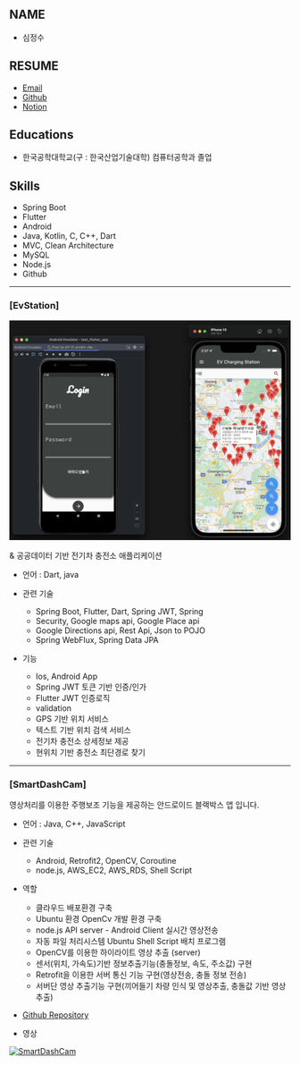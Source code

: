 ## NAME
- 심정수



## RESUME
- [Email](mailto:simking95@google.com)
- [Github](https://github.com/simjeongsoo)
- [Notion](https://chrome-expansion-872.notion.site/a087054d35ee9460391cf331f91447891)


## **Educations**

- 한국공학대학교(구 : 한국산업기술대학) 컴퓨터공학과 졸업


## **Skills**

- Spring Boot
- Flutter
- Android
- Java, Kotlin, C, C++, Dart
- MVC, Clean Architecture
- MySQL
- Node.js
- Github

--------------------

### [EvStation]

<img width="634" alt="springflutterapp" src="https://github.com/simjeongsoo/Resume/blob/master/images/springflutterapp.png?raw=true">


& 공공데이터 기반 전기차 충전소 애플리케이션

- 언어 : Dart, java
- 관련 기술
  - Spring Boot, Flutter, Dart, Spring JWT, Spring 
  - Security, Google maps api, Google Place api
  - Google Directions api, Rest Api, Json to POJO
  - Spring WebFlux, Spring Data JPA


- 기능
  - Ios, Android App
  - Spring JWT 토큰 기반 인증/인가
  - Flutter JWT 인증로직 
  - validation
  - GPS 기반 위치 서비스
  - 텍스트 기반 위치 검색 서비스 
  - 전기차 충전소 상세정보 제공 
  - 현위치 기반 충전소 최단경로 찾기

--------------------------

### [SmartDashCam]

영상처리를 이용한 주행보조 기능을 제공하는 안드로이드 블랙박스 앱 입니다.

- 언어 : Java, C++, JavaScript
- 관련 기술
  - Android, Retrofit2, OpenCV, Coroutine
  - node.js, AWS_EC2, AWS_RDS, Shell Script

- 역할 
  - 클라우드 배포환경 구축
  - Ubuntu 환경 OpenCv 개발 환경 구축
  - node.js API server - Android Client 실시간 영상전송
  - 자동 파일 처리시스템 Ubuntu Shell Script 배치 프로그램
  - OpenCV를 이용한 하이라이트 영상 추출 (server)
  - 센서(위치, 가속도)기반 정보추출기능(충돌정보, 속도, 주소값) 구현
  - Retrofit을 이용한 서버 통신 기능 구현(영상전송, 충돌 정보 전송)
  - 서버단 영상 추출기능 구현(끼어들기 차량 인식 및 영상추출, 충돌값 기반 영상 추출)
- [Github Repository](https://github.com/simjeongsoo/Team_Easy_dashcam)


- 영상

[![SmartDashCam](https://i9.ytimg.com/vi_webp/D_NHKn3G3aE/mq3.webp?sqp=COiGlJ8G-oaymwEmCMACELQB8quKqQMa8AEB-AHUBoAC4AOKAgwIABABGCMgZSgaMA8=&rs=AOn4CLCz1Pe0sOuq3XgtDfEQjbsh8XlVig)](https://youtu.be/D_NHKn3G3aE)
